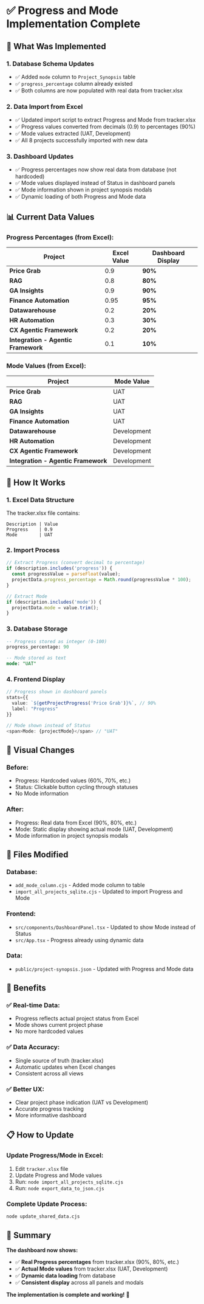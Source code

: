 # ✅ Progress and Mode Implementation Complete

## 🎯 **What Was Implemented**

### **1. Database Schema Updates**
- ✅ Added `mode` column to `Project_Synopsis` table
- ✅ `progress_percentage` column already existed
- ✅ Both columns are now populated with real data from tracker.xlsx

### **2. Data Import from Excel**
- ✅ Updated import script to extract Progress and Mode from tracker.xlsx
- ✅ Progress values converted from decimals (0.9) to percentages (90%)
- ✅ Mode values extracted (UAT, Development)
- ✅ All 8 projects successfully imported with new data

### **3. Dashboard Updates**
- ✅ Progress percentages now show real data from database (not hardcoded)
- ✅ Mode values displayed instead of Status in dashboard panels
- ✅ Mode information shown in project synopsis modals
- ✅ Dynamic loading of both Progress and Mode data

## 📊 **Current Data Values**

### **Progress Percentages (from Excel):**
| Project | Excel Value | Dashboard Display |
|---------|-------------|-------------------|
| **Price Grab** | 0.9 | **90%** |
| **RAG** | 0.8 | **80%** |
| **GA Insights** | 0.9 | **90%** |
| **Finance Automation** | 0.95 | **95%** |
| **Datawarehouse** | 0.2 | **20%** |
| **HR Automation** | 0.3 | **30%** |
| **CX Agentic Framework** | 0.2 | **20%** |
| **Integration - Agentic Framework** | 0.1 | **10%** |

### **Mode Values (from Excel):**
| Project | Mode Value |
|---------|------------|
| **Price Grab** | UAT |
| **RAG** | UAT |
| **GA Insights** | UAT |
| **Finance Automation** | UAT |
| **Datawarehouse** | Development |
| **HR Automation** | Development |
| **CX Agentic Framework** | Development |
| **Integration - Agentic Framework** | Development |

## 🔄 **How It Works**

### **1. Excel Data Structure**
The tracker.xlsx file contains:
```
Description | Value
Progress    | 0.9
Mode        | UAT
```

### **2. Import Process**
```javascript
// Extract Progress (convert decimal to percentage)
if (description.includes('progress')) {
  const progressValue = parseFloat(value);
  projectData.progress_percentage = Math.round(progressValue * 100);
}

// Extract Mode
if (description.includes('mode')) {
  projectData.mode = value.trim();
}
```

### **3. Database Storage**
```sql
-- Progress stored as integer (0-100)
progress_percentage: 90

-- Mode stored as text
mode: "UAT"
```

### **4. Frontend Display**
```typescript
// Progress shown in dashboard panels
stats={{
  value: `${getProjectProgress('Price Grab')}%`, // 90%
  label: "Progress"
}}

// Mode shown instead of Status
<span>Mode: {projectMode}</span> // "UAT"
```

## 🎨 **Visual Changes**

### **Before:**
- Progress: Hardcoded values (60%, 70%, etc.)
- Status: Clickable button cycling through statuses
- No Mode information

### **After:**
- Progress: Real data from Excel (90%, 80%, etc.)
- Mode: Static display showing actual mode (UAT, Development)
- Mode information in project synopsis modals

## 🔧 **Files Modified**

### **Database:**
- `add_mode_column.cjs` - Added mode column to table
- `import_all_projects_sqlite.cjs` - Updated to import Progress and Mode

### **Frontend:**
- `src/components/DashboardPanel.tsx` - Updated to show Mode instead of Status
- `src/App.tsx` - Progress already using dynamic data

### **Data:**
- `public/project-synopsis.json` - Updated with Progress and Mode data

## 🚀 **Benefits**

### **✅ Real-time Data:**
- Progress reflects actual project status from Excel
- Mode shows current project phase
- No more hardcoded values

### **✅ Data Accuracy:**
- Single source of truth (tracker.xlsx)
- Automatic updates when Excel changes
- Consistent across all views

### **✅ Better UX:**
- Clear project phase indication (UAT vs Development)
- Accurate progress tracking
- More informative dashboard

## 📋 **How to Update**

### **Update Progress/Mode in Excel:**
1. Edit `tracker.xlsx` file
2. Update Progress and Mode values
3. Run: `node import_all_projects_sqlite.cjs`
4. Run: `node export_data_to_json.cjs`

### **Complete Update Process:**
```bash
node update_shared_data.cjs
```

## 🎉 **Summary**

**The dashboard now shows:**
- ✅ **Real Progress percentages** from tracker.xlsx (90%, 80%, etc.)
- ✅ **Actual Mode values** from tracker.xlsx (UAT, Development)
- ✅ **Dynamic data loading** from database
- ✅ **Consistent display** across all panels and modals

**The implementation is complete and working!** 🎯 